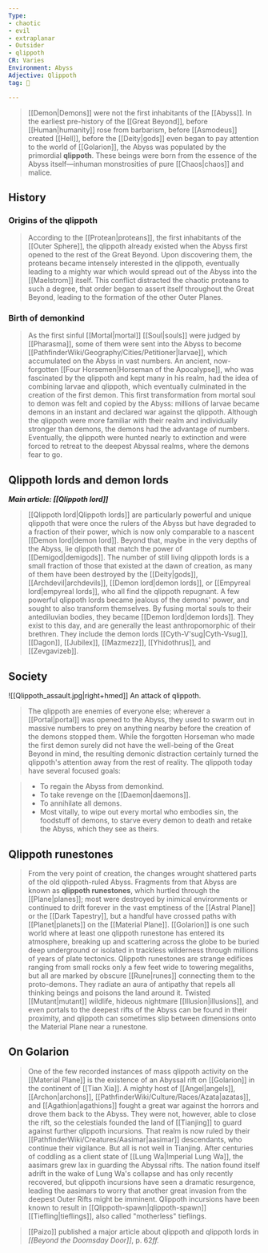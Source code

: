 ```yaml
---
Type:
- chaotic
- evil
- extraplanar
- Outsider
- qlippoth
CR: Varies
Environment: Abyss
Adjective: Qlippoth
tag: 👹

---
```


> [[Demon|Demons]] were not the first inhabitants of the [[Abyss]]. In the earliest pre-history of the [[Great Beyond]], before [[Human|humanity]] rose from barbarism, before [[Asmodeus]] created [[Hell]], before the [[Deity|gods]] even began to pay attention to the world of [[Golarion]], the Abyss was populated by the primordial **qlippoth**. These beings were born from the essence of the Abyss itself—inhuman monstrosities of pure [[Chaos|chaos]] and malice.



## History


### Origins of the qlippoth

> According to the [[Protean|proteans]], the first inhabitants of the [[Outer Sphere]], the qlippoth already existed when the Abyss first opened to the rest of the Great Beyond. Upon discovering them, the proteans became intensely interested in the qlippoth, eventually leading to a mighty war which would spread out of the Abyss into the [[Maelstrom]] itself. This conflict distracted the chaotic proteans to such a degree, that order began to assert itself throughout the Great Beyond, leading to the formation of the other Outer Planes.


### Birth of demonkind

> As the first sinful [[Mortal|mortal]] [[Soul|souls]] were judged by [[Pharasma]], some of them were sent into the Abyss to become [[PathfinderWiki/Geography/Cities/Petitioner|larvae]], which accumulated on the Abyss in vast numbers. An ancient, now-forgotten [[Four Horsemen|Horseman of the Apocalypse]], who was fascinated by the qlippoth and kept many in his realm, had the idea of combining larvae and qlippoth, which eventually culminated in the creation of the first demon. This first transformation from mortal soul to demon was felt and copied by the Abyss: millions of larvae became demons in an instant and declared war against the qlippoth.
> Although the qlippoth were more familiar with their realm and individually stronger than demons, the demons had the advantage of numbers. Eventually, the qlippoth were hunted nearly to extinction and were forced to retreat to the deepest Abyssal realms, where the demons fear to go.


## Qlippoth lords and demon lords

***Main article: [[Qlippoth lord]]***
> [[Qlippoth lord|Qlippoth lords]] are particularly powerful and unique qlippoth that were once the rulers of the Abyss but have degraded to a fraction of their power, which is now only comparable to a nascent [[Demon lord|demon lord]]. Beyond that, maybe in the very depths of the Abyss, lie qlippoth that match the power of [[Demigod|demigods]].
> The number of still living qlippoth lords is a small fraction of those that existed at the dawn of creation, as many of them have been destroyed by the [[Deity|gods]], [[Archdevil|archdevils]], [[Demon lord|demon lords]], or [[Empyreal lord|empyreal lords]], who all find the qlippoth repugnant.
> A few powerful qlippoth lords became jealous of the demons' power, and sought to also transform themselves. By fusing mortal souls to their antediluvian bodies, they became [[Demon lord|demon lords]]. They exist to this day, and are generally the least anthropomorphic of their brethren. They include the demon lords [[Cyth-V'sug|Cyth-Vsug]], [[Dagon]], [[Jubilex]], [[Mazmezz]], [[Yhidothrus]], and [[Zevgavizeb]].


## Society

![[Qlippoth_assault.jpg|right+hmed]] 
 An attack of qlippoth.
> The qlippoth are enemies of everyone else; wherever a [[Portal|portal]] was opened to the Abyss, they used to swarm out in massive numbers to prey on anything nearby before the creation of the demons stopped them. While the forgotten Horseman who made the first demon surely did not have the well-being of the Great Beyond in mind, the resulting demonic distraction certainly turned the qlippoth's attention away from the rest of reality.
> The qlippoth today have several focused goals: 

> - To regain the Abyss from demonkind.
> - To take revenge on the [[Daemon|daemons]].
> - To annihilate all demons.
> - Most vitally, to wipe out every mortal who embodies sin, the foodstuff of demons, to starve every demon to death and retake the Abyss, which they see as theirs.

## Qlippoth runestones

> From the very point of creation, the changes wrought shattered parts of the old qlippoth-ruled Abyss. Fragments from that Abyss are known as **qlippoth runestones**, which hurtled through the [[Plane|planes]]; most were destroyed by inimical environments or continued to drift forever in the vast emptiness of the [[Astral Plane]] or the [[Dark Tapestry]], but a handful have crossed paths with [[Planet|planets]] on the [[Material Plane]]. [[Golarion]] is one such world where at least one qlippoth runestone has entered its atmosphere, breaking up and scattering across the globe to be buried deep underground or isolated in trackless wilderness through millions of years of plate tectonics.
> Qlippoth runestones are strange edifices ranging from small rocks only a few feet wide to towering megaliths, but all are marked by obscure [[Rune|runes]] connecting them to the proto-demons. They radiate an aura of antipathy that repels all thinking beings and poisons the land around it. Twisted [[Mutant|mutant]] wildlife, hideous nightmare [[Illusion|illusions]], and even portals to the deepest rifts of the Abyss can be found in their proximity, and qlippoth can sometimes slip between dimensions onto the Material Plane near a runestone.


## On Golarion

> One of the few recorded instances of mass qlippoth activity on the [[Material Plane]] is the existence of an Abyssal rift on [[Golarion]] in the continent of [[Tian Xia]]. A mighty host of [[Angel|angels]], [[Archon|archons]], [[PathfinderWiki/Culture/Races/Azata|azatas]], and [[Agathion|agathions]] fought a great war against the horrors and drove them back to the Abyss. They were not, however, able to close the rift, so the celestials founded the land of [[Tianjing]] to guard against further qlippoth incursions. That realm is now ruled by their [[PathfinderWiki/Creatures/Aasimar|aasimar]] descendants, who continue their vigilance.
> But all is not well in Tianjing. After centuries of coddling as a client state of [[Lung Wa|Imperial Lung Wa]], the aasimars grew lax in guarding the Abyssal rifts. The nation found itself adrift in the wake of Lung Wa's collapse and has only recently recovered, but qlippoth incursions have seen a dramatic resurgence, leading the aasimars to worry that another great invasion from the deepest Outer Rifts might be imminent.
> Qlippoth incursions have been known to result in [[Qlippoth-spawn|qlippoth-spawn]] [[Tiefling|tieflings]], also called "motherless" tieflings.


> [[Paizo]] published a major article about qlippoth and qlippoth lords in *[[Beyond the Doomsday Door]]*, p. 62*ff.*







